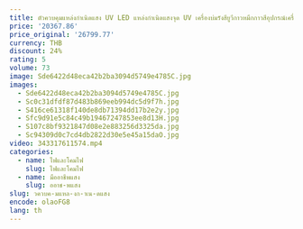 ```yaml
---
title: ตัวควบคุมแหล่งกําเนิดแสง UV LED แหล่งกําเนิดแสงจุด UV เครื่องบ่มรังสียูวีกาวหมึกกาวสีอุปกรณ์เครื่องบ่ม
price: '20367.86'
price_original: '26799.77'
currency: THB
discount: 24%
rating: 5
volume: 73
image: Sde6422d48eca42b2ba3094d5749e4785C.jpg
images:
  - Sde6422d48eca42b2ba3094d5749e4785C.jpg
  - Sc0c31dfdf87d483b869eeb994dc5d9f7h.jpg
  - S416ce61318f140de8db71394dd17b2e2y.jpg
  - Sfc9d91e5c84c49b19467247853ee8d13H.jpg
  - S107c8bf9321847d08e2e883256d3325da.jpg
  - Sc94309d0c7cd4db2822d30e5e45a15daO.jpg
video: 343317611574.mp4
categories:
  - name: ไฟและโคมไฟ
    slug: ไฟและโคมไฟ
  - name: มืออาชีพแสง
    slug: ออาช-พแสง
slug: วควบค-มแหล-งก-าเน-ดแสง
encode: olaoFG8
lang: th
---
```

  